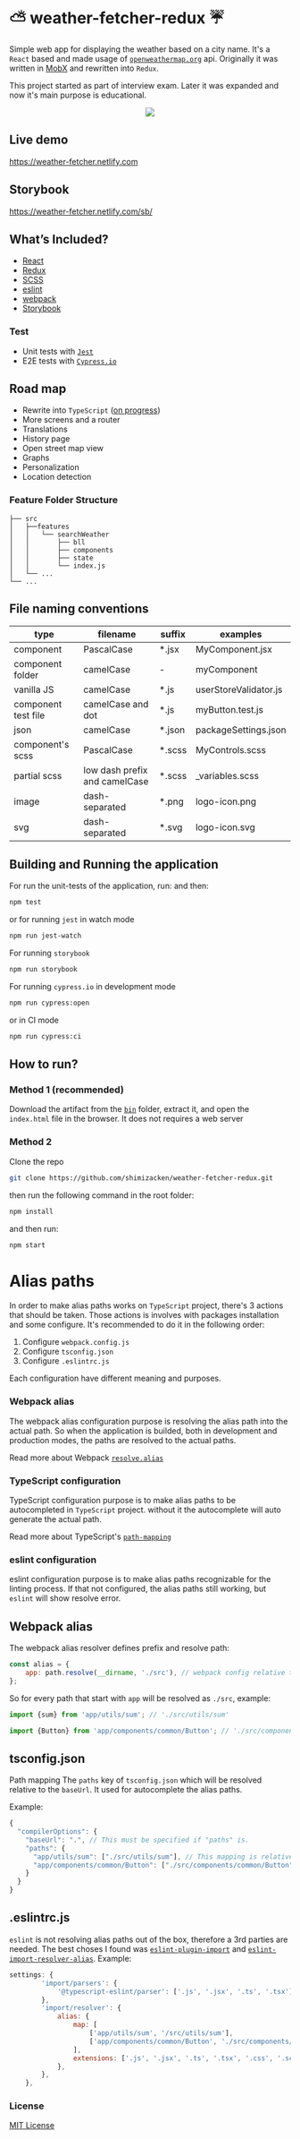 # ⛅️ weather-fetcher-redux ☔️

Simple web app for displaying the weather based on a city name. It's a `React`
based and made usage of [`openweathermap.org`](https://www.openweathermap.org/)
api. Originally it was written in
[MobX](https://github.com/shimizacken/weather-fetcher) and rewritten into
`Redux`.

This project started as part of interview exam. Later it was expanded and now
it's main purpose is educational.

<div align="center">
    <img src="src/assets/png/wf-logo.png" />
</div>

## Live demo

<a href="https://weather-fetcher.netlify.com" target="_blank">https://weather-fetcher.netlify.com</a>

## Storybook

<a href="https://weather-fetcher.netlify.com/sb/" target="_blank">https://weather-fetcher.netlify.com/sb/</a>

## What’s Included?

-   [React](http://reactjs.org)
-   [Redux](https://redux.js.org)
-   [SCSS](https://sass-lang.com)
-   [eslint](https://eslint.org)
-   [webpack](https://webpack.js.org)
-   [Storybook](https://storybook.js.org)

### Test

-   Unit tests with [`Jest`](https://jestjs.io/)
-   E2E tests with [`Cypress.io`](https://www.cypress.io/)

## Road map

-   Rewrite into `TypeScript`
    ([on progress](https://github.com/shimizacken/weather-fetcher-redux/tree/type-script))
-   More screens and a router
-   Translations
-   History page
-   Open street map view
-   Graphs
-   Personalization
-   Location detection

### Feature Folder Structure

```
├── src
│   ├──features
│   │   └── searchWeather
│   │       ├── bll
│   │       ├── components
│   │       ├── state
│   │       └── index.js
│   └── ...
└── ...
```

## File naming conventions

| type                | filename                      | suffix  | examples              |
| ------------------- | ----------------------------- | ------- | --------------------- |
| component           | PascalCase                    | \*.jsx  | MyComponent.jsx       |
| component folder    | camelCase                     | -       | myComponent           |
| vanilla JS          | camelCase                     | \*.js   | userStoreValidator.js |
| component test file | camelCase and dot             | \*.js   | myButton.test.js      |
| json                | camelCase                     | \*.json | packageSettings.json  |
| component's scss    | PascalCase                    | \*.scss | MyControls.scss       |
| partial scss        | low dash prefix and camelCase | \*.scss | \_variables.scss      |
| image               | dash-separated                | \*.png  | logo-icon.png         |
| svg                 | dash-separated                | \*.svg  | logo-icon.svg         |

## Building and Running the application

For run the unit-tests of the application, run: and then:

```bash
npm test
```

or for running `jest` in watch mode

```bash
npm run jest-watch
```

For running `storybook`

```bash
npm run storybook
```

For running `cypress.io` in development mode

```bash
npm run cypress:open
```

or in CI mode

```bash
npm run cypress:ci
```

## How to run?

### Method 1 (recommended)

Download the artifact from the
[`bin`](https://github.com/shimizacken/weather-fetcher-redux/blob/master/bin/weather-fetcher-latest.zip)
folder, extract it, and open the `index.html` file in the browser. It does not
requires a web server

### Method 2

Clone the repo

```bash
git clone https://github.com/shimizacken/weather-fetcher-redux.git
```

then run the following command in the root folder:

```bash
npm install
```

and then run:

```bash
npm start
```

# Alias paths

In order to make alias paths works on `TypeScript` project, there's 3 actions
that should be taken. Those actions is involves with packages installation and
some configure. It's recommended to do it in the following order:

1.  Configure `webpack.config.js`
2.  Configure `tsconfig.json`
3.  Configure `.eslintrc.js`

Each configuration have different meaning and purposes.

### Webpack alias

The webpack alias configuration purpose is resolving the alias path into the
actual path. So when the application is builded, both in development and
production modes, the paths are resolved to the actual paths.

Read more about Webpack
[`resolve.alias`](https://webpack.js.org/configuration/resolve/#resolvealias)

### TypeScript configuration

TypeScript configuration purpose is to make alias paths to be autocompleted in
`TypeScript` project. without it the autocomplete will auto generate the actual
path.

Read more about TypeScript's
[`path-mapping`](https://www.typescriptlang.org/docs/handbook/module-resolution.html#path-mapping)

### eslint configuration

eslint configuration purpose is to make alias paths recognizable for the linting
process. If that not configured, the alias paths still working, but `eslint`
will show resolve error.

## Webpack alias

The webpack alias resolver defines prefix and resolve path:

```js
const alias = {
    app: path.resolve(__dirname, './src'), // webpack config relative to `src` folder
};
```

So for every path that start with `app` will be resolved as `./src`, example:

```js
import {sum} from 'app/utils/sum'; // './src/utils/sum'

import {Button} from 'app/components/common/Button'; // './src/components/common/Button'
```

## tsconfig.json

Path mapping The `paths` key of `tsconfig.json` which will be resolved relative
to the `baseUrl`. It used for autocomplete the alias paths.

Example:

```js
{
  "compilerOptions": {
    "baseUrl": ".", // This must be specified if "paths" is.
    "paths": {
      "app/utils/sum": ["./src/utils/sum"], // This mapping is relative to "baseUrl"
      "app/components/common/Button": ["./src/components/common/Button"],
    }
  }
}
```

## .eslintrc.js

`eslint` is not resolving alias paths out of the box, therefore a 3rd parties
are needed. The best choses I found was
[`eslint-plugin-import`](https://www.npmjs.com/package/eslint-plugin-import) and
[`eslint-import-resolver-alias`](eslint-import-resolver-alias). Example:

```js
settings: {
        'import/parsers': {
            '@typescript-eslint/parser': ['.js', '.jsx', '.ts', '.tsx'],
        },
        'import/resolver': {
            alias: {
                map: [
                    ['app/utils/sum', '/src/utils/sum'],
                    ['app/components/common/Button', './src/components/common/Button'],
                ],
                extensions: ['.js', '.jsx', '.ts', '.tsx', '.css', '.scss'],
            },
        },
    },
```

<!-- ![Default view](src/assets/screenshots/wf-2.gif 'Default view') -->

### License

[MIT License](LICENSE)
